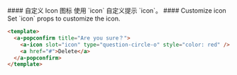 <cn>
#### 自定义 Icon 图标
使用 `icon` 自定义提示 `icon`。
</cn>

<us>
#### Customize icon
Set `icon` props to customize the icon.
</us>

```html
<template>
  <a-popconfirm title="Are you sure？">
    <a-icon slot="icon" type="question-circle-o" style="color: red" />
    <a href="#">Delete</a>
  </a-popconfirm>
</template>
```
